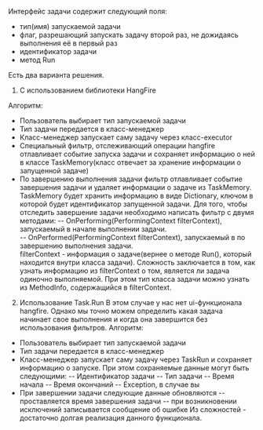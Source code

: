 Интерфейс задачи содержит следующий поля:
- тип(имя) запускаемой задачи
- флаг, разрешающий запускать задачу второй раз, не дожидаясь выполнения её в первый раз
- идентификатор задачи
- метод Run

Есть два варианта решения. 

1) С использованием библиотеки HangFire

Алгоритм:
- Пользователь выбирает тип запускаемой задачи
- Тип задачи передается в класс-менеджер
- Класс-менеджер запускает саму задачу через класс-executor
- Специальный фильтр, отслеживающий операции hangfire отлавливает событие запуска задачи и сохраняет информацию о ней в классе TaskMemory(класс отвечает за хранение информации о запущенной задаче)
- По завершению выполнения задачи фильтр отлавливает событие завершения задачи и удаляет информации о задаче из TaskMemory.
TaskMemory будет хранить информацию в виде Dictionary, ключом в которой будет идентификатор запущенной задачи.
Для того, чтобы отследить завершение задачи необходимо написать фильтр с двумя методами:
	-- OnPerforming(PerformingContext filterContext), запускаемый в начале выполнении задачи.  
	-- OnPerformed(PerformingContext filterContext), запускаемый в по завершению выполнения задачи.  
filterContext - информация о задаче(вернее о методе Run(), который находится внутри класса задачи).
Сложность заключается в том, как узнать информацию из filterContext о том, является ли задача одиночно выполняемой. При этом тип класса задачи можно узнать из MethodInfo, содержащийся в  filterContext. 
 
 2) Использование Task.Run
В этом случае у нас нет ui-функционала hangfire. Однако мы точно можем определить какая задача начинает свое выполнения и когда она завершится без использования фильтров.
Алгоритм:
- Пользователь выбирает тип запускаемой задачи
- Тип задачи передается в класс-менеджер
- Класс-менеджер запускает саму задачу через TaskRun и сохраняет информацию о запуске. При этом сохраняемые данные могут быть следующими:
	-- Идентификатор задачи
	-- Тип задачи
	-- Время начала
	-- Время окончаний
	-- Exception, в случае вы
- При завершении задачи следующие данные обновляются 
	-- проставляется время завершения задачи
	-- при возникновении исключений записывается сообщение об ошибке
Из сложностей - достаточно долгая реализация данного функционала.
